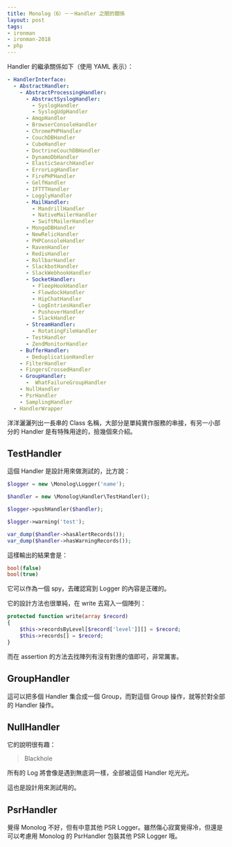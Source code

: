 ```yaml
---
title: Monolog（6）－－Handler 之間的關係
layout: post
tags:
- ironman
- ironman-2018
- php
---
```


Handler 的繼承關係如下（使用 YAML 表示）：

```yaml
- HandlerInterface:
  - AbstractHandler:
    - AbstractProcessingHandler:
      - AbstractSyslogHandler:
        - SyslogHandler
        - SyslogUdpHandler
      - AmqpHandler
      - BrowserConsoleHandler
      - ChromePHPHandler
      - CouchDBHandler
      - CubeHandler
      - DoctrineCouchDBHandler
      - DynamoDbHandler
      - ElasticSearchHandler
      - ErrorLogHandler
      - FirePHPHandler
      - GelfHandler
      - IFTTTHandler
      - LogglyHandler
      - MailHandler:
        - MandrillHandler
        - NativeMailerHandler
        - SwiftMailerHandler
      - MongoDBHandler
      - NewRelicHandler
      - PHPConsoleHandler
      - RavenHandler
      - RedisHandler
      - RollbarHandler
      - SlackbotHandler
      - SlackWebhookHandler
      - SocketHandler:
        - FleepHookHandler
        - FlowdockHandler
        - HipChatHandler
        - LogEntriesHandler
        - PushoverHandler
        - SlackHandler
      - StreamHandler:
        - RotatingFileHandler
      - TestHandler
      - ZendMonitorHandler
    - BufferHandler:
      - DeduplicationHandler
    - FilterHandler
    - FingersCrossedHandler
    - GroupHandler:
      -  WhatFailureGroupHandler
    - NullHandler
    - PsrHandler
    - SamplingHandler
  - HandlerWrapper
```

洋洋灑灑列出一長串的 Class 名稱，大部分是單純實作服務的串接，有另一小部分的 Handler 是有特殊用途的，撿幾個來介紹。

## TestHandler

這個 Handler 是設計用來做測試的，比方說：

```php
$logger = new \Monolog\Logger('name');

$handler = new \Monolog\Handler\TestHandler();

$logger->pushHandler($handler);

$logger->warning('test');

var_dump($handler->hasAlertRecords());
var_dump($handler->hasWarningRecords());
```

這樣輸出的結果會是：

```php
bool(false)
bool(true)
```

它可以作為一個 spy，去確認寫到 Logger 的內容是正確的。

它的設計方法也很單純，在 write 去寫入一個陣列：

```php
protected function write(array $record)
{
    $this->recordsByLevel[$record['level']][] = $record;
    $this->records[] = $record;
}
``` 

而在 assertion 的方法去找陣列有沒有對應的值即可，非常厲害。

## GroupHandler

這可以把多個 Handler 集合成一個 Group，而對這個 Group 操作，就等於對全部的 Handler 操作。

## NullHandler

它的說明很有趣：

> Blackhole

所有的 Log 將會像是遇到無底洞一樣，全部被這個 Handler 吃光光。

這也是設計用來測試用的。

## PsrHandler

覺得 Monolog 不好，但有中意其他 PSR Logger。雖然傷心寂寞覺得冷，但還是可以考慮用 Monolog 的 PsrHandler 包裝其他 PSR Logger 哦。

